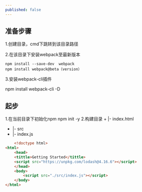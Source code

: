 ```yaml
---
published: false
---
```

## 准备步骤
1.创建目录，cmd下跳转到该目录路径

2.在该目录下安装webpack至最新版本

	npm install --save-dev  webpack
    npm install webpack@beta（version）
   
3.安装webpack-cli插件

   npm install webpack-cli -D


## 起步
1.在当前目录下初始化npm
	npm init -y
2.构建目录
	+ |- index.html
   + |- src
   +  |- index.js
``` html
	<!doctype html>
<html>
	<head>
	<tittle>Getting Started</tittle>
	<script src="https://unpkg.com/lodash@4.16.6"></script>
	</head>
	<body>
		<script src="./src/index.js"></script>
	</body>
</html>
```